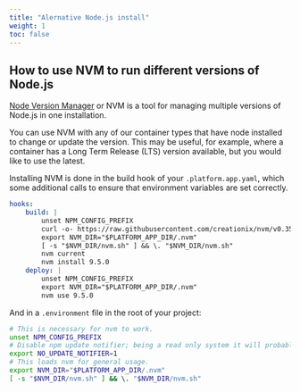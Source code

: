 ```yaml
---
title: "Alernative Node.js install"
weight: 1
toc: false
---
```


## How to use NVM to run different versions of Node.js

[Node Version Manager](https://github.com/creationix/nvm) or NVM is a tool for managing multiple versions of Node.js in one installation.

You can use NVM with any of our container types that have node installed to change or update the version. This may be useful, for example, where a container has a Long Term Release (LTS) version available, but you would like to use the latest.

Installing NVM is done in the build hook of your `.platform.app.yaml`, which some additional calls to ensure that environment variables are set correctly.

```yaml
hooks:
    build: |
        unset NPM_CONFIG_PREFIX
        curl -o- https://raw.githubusercontent.com/creationix/nvm/v0.35.2/install.sh | dash
        export NVM_DIR="$PLATFORM_APP_DIR/.nvm"
        [ -s "$NVM_DIR/nvm.sh" ] && \. "$NVM_DIR/nvm.sh"
        nvm current
        nvm install 9.5.0
    deploy: |
        unset NPM_CONFIG_PREFIX
        export NVM_DIR="$PLATFORM_APP_DIR/.nvm"
        nvm use 9.5.0
 ```

And in a `.environment` file in the root of your project:

```bash
# This is necessary for nvm to work.
unset NPM_CONFIG_PREFIX
# Disable npm update notifier; being a read only system it will probably annoy you.
export NO_UPDATE_NOTIFIER=1
# This loads nvm for general usage.
export NVM_DIR="$PLATFORM_APP_DIR/.nvm"
[ -s "$NVM_DIR/nvm.sh" ] && \. "$NVM_DIR/nvm.sh"
```
